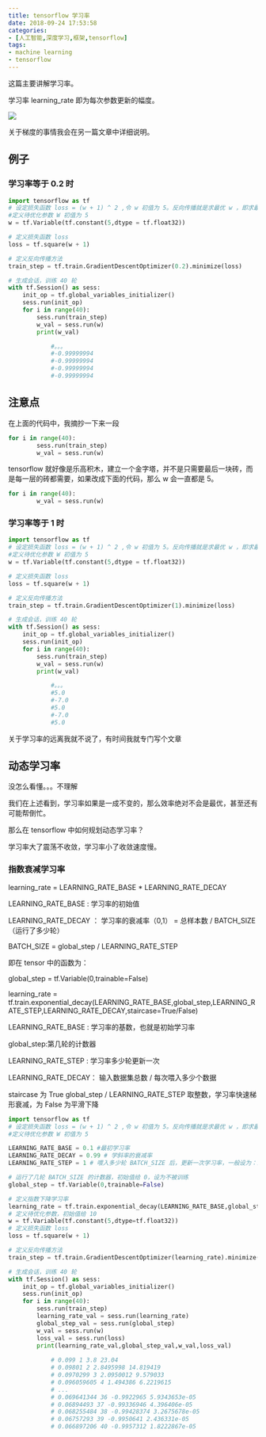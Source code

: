 ```yaml
---
title: tensorflow 学习率
date: 2018-09-24 17:53:58
categories:
- [人工智能,深度学习,框架,tensorflow]
tags:
- machine learning
- tensorflow
---
```

这篇主要讲解学习率。

<!-- more -->

学习率 learning_rate 即为每次参数更新的幅度。

![](/images/tensorflow/4_0.JPG)

关于梯度的事情我会在另一篇文章中详细说明。

## 例子

### 学习率等于 0.2 时

```python
import tensorflow as tf
# 设定损失函数 loss = (w + 1) ^ 2 ,令 w 初值为 5。反向传播就是求最优 w ，即求最小 loss 对应的 w 即 w 等于 -1 的时候
#定义待优化参数 W 初值为 5
w = tf.Variable(tf.constant(5,dtype = tf.float32))

# 定义损失函数 loss
loss = tf.square(w + 1)

# 定义反向传播方法
train_step = tf.train.GradientDescentOptimizer(0.2).minimize(loss)

# 生成会话，训练 40 轮
with tf.Session() as sess:
	init_op = tf.global_variables_initializer()
	sess.run(init_op)
	for i in range(40):
		sess.run(train_step)
		w_val = sess.run(w)
		print(w_val)

			#。。。
			#-0.99999994
			#-0.99999994
			#-0.99999994
			#-0.99999994	
```

## 注意点

在上面的代码中，我摘抄一下来一段

```python
for i in range(40):
		sess.run(train_step)
		w_val = sess.run(w)	
```

tensorflow 就好像是乐高积木，建立一个金字塔，并不是只需要最后一块砖，而是每一层的砖都需要，如果改成下面的代码，那么 w 会一直都是 5。

```python
for i in range(40):
		w_val = sess.run(w)
```


### 学习率等于 1 时

```python
import tensorflow as tf
# 设定损失函数 loss = (w + 1) ^ 2 ,令 w 初值为 5。反向传播就是求最优 w ，即求最小 loss 对应的 w 即 w 等于 -1 的时候
#定义待优化参数 W 初值为 5
w = tf.Variable(tf.constant(5,dtype = tf.float32))

# 定义损失函数 loss
loss = tf.square(w + 1)

# 定义反向传播方法
train_step = tf.train.GradientDescentOptimizer(1).minimize(loss)

# 生成会话，训练 40 轮
with tf.Session() as sess:
	init_op = tf.global_variables_initializer()
	sess.run(init_op)
	for i in range(40):
		sess.run(train_step)
		w_val = sess.run(w)
		print(w_val)

			#。。。
			#5.0
			#-7.0
			#5.0
			#-7.0
			#5.0	
```

关于学习率的远离我就不说了，有时间我就专门写个文章

## 动态学习率

没怎么看懂。。。不理解

我们在上述看到，学习率如果是一成不变的，那么效率绝对不会是最优，甚至还有可能帮倒忙。

那么在 tensorflow 中如何规划动态学习率？

学习率大了震荡不收敛，学习率小了收敛速度慢。

### 指数衰减学习率

learning_rate = LEARNING_RATE_BASE * LEARNING_RATE_DECAY

LEARNING_RATE_BASE : 学习率的初始值

LEARNING_RATE_DECAY ： 学习率的衰减率（0,1） = 总样本数 / BATCH_SIZE（运行了多少轮）

BATCH_SIZE = global_step / LEARNING_RATE_STEP

即在 tensor 中的函数为：

global_step = tf.Variable(0,trainable=False)

learning_rate = tf.train.exponential_decay(LEARNING_RATE_BASE,global_step,LEARNING_RATE_STEP,LEARNING_RATE_DECAY,staircase=True/False)

LEARNING_RATE_BASE : 学习率的基数，也就是初始学习率

global_step:第几轮的计数器

LEARNING_RATE_STEP : 学习率多少轮更新一次

LEARNING_RATE_DECAY： 输入数据集总数 / 每次喂入多少个数据

staircase 为 True global_step / LEARNING_RATE_STEP 取整数，学习率快速梯形衰减，为 False 为平滑下降

```python
import tensorflow as tf
# 设定损失函数 loss = (w + 1) ^ 2 ,令 w 初值为 5。反向传播就是求最优 w ，即求最小 loss 对应的 w
#定义待优化参数 W 初值为 5

LEARNING_RATE_BASE = 0.1 #最初学习率
LEARNING_RATE_DECAY = 0.99 # 学斜率的衰减率
LEARNING_RATE_STEP = 1 # 喂入多少轮 BATCH_SIZE 后，更新一次学习率，一般设为：总样本数 / BATCH_SIZE

# 运行了几轮 BATCH_SIZE 的计数器，初始值给 0，设为不被训练
global_step = tf.Variable(0,trainable=False)

# 定义指数下降学习率
learning_rate = tf.train.exponential_decay(LEARNING_RATE_BASE,global_step,LEARNING_RATE_STEP,LEARNING_RATE_DECAY,staircase=True)
# 定义待优化参数，初始值给 10
w = tf.Variable(tf.constant(5,dtype=tf.float32))
# 定义损失函数 loss
loss = tf.square(w + 1)

# 定义反向传播方法
train_step = tf.train.GradientDescentOptimizer(learning_rate).minimize(loss,global_step=global_step)

# 生成会话，训练 40 轮
with tf.Session() as sess:
	init_op = tf.global_variables_initializer()
	sess.run(init_op)
	for i in range(40):
		sess.run(train_step)
		learning_rate_val = sess.run(learning_rate)
		global_step_val = sess.run(global_step)
		w_val = sess.run(w)
		loss_val = sess.run(loss)
		print(learning_rate_val,global_step_val,w_val,loss_val)
			
			# 0.099 1 3.8 23.04
			# 0.09801 2 2.8495998 14.819419
			# 0.0970299 3 2.0950012 9.579033
			# 0.096059605 4 1.494386 6.2219615
			# ...
			# 0.069641344 36 -0.9922965 5.9343653e-05
			# 0.06894493 37 -0.99336946 4.396406e-05
			# 0.068255484 38 -0.99428374 3.2675678e-05
			# 0.06757293 39 -0.9950641 2.436331e-05
			# 0.066897206 40 -0.9957312 1.8222867e-05		
```

